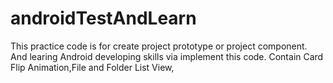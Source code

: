 # androidTestAndLearn

This practice code is for create project prototype or project component.
And learing Android developing skills via implement this code.
Contain Card Flip Animation,File and Folder List View, 
